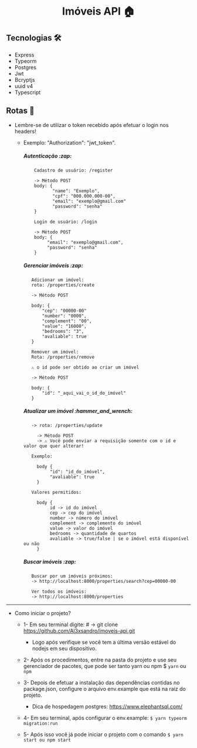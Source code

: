 <h1 align="center">Imóveis API 🏠</h1>

## Tecnologias :hammer_and_wrench:
    
   - Express
   - Typeorm
   - Postgres
   - Jwt
   - Bcryptjs
   - uuid v4
   - Typescript
      
## Rotas 🚀
          
   - Lembre-se de utilizar o token recebido após efetuar o login nos headers!
   
       - Exemplo: "Authorization": "jwt_token".
    
            <h5> Autenticação :zap: </h5>

                 Cadastro de usuário: /register

                 -> Método POST
                 body: { 
                        "name": "Exemplo",
                        "cpf": "000.000.000-00",
                        "email": "exemplo@gmail.com"
                        "password": "senha"
                 }

                 Login de usuário: /login

                 -> Método POST
                 body: {
                      "email": "exemplo@gmail.com",
                      "password": "senha"
                 }
    
           <h5> Gerenciar imóveis :zap: </h5>

                Adicionar um imóvel:
                rota: /properties/create

                -> Método POST

                body: {
                    "cep": "00000-00"
                    "number": "0000",
                    "complement": "00",
                    "value": "16000",
                    "bedrooms": "3",
                    "avaliable": true
                }

                Remover um imóvel:
                Rota: /properties/remove

                ⚠️ o id pode ser obtido ao criar um imóvel

                -> Método POST

                body: {
                    "id": "_aqui_vai_o_id_do_imóvel"
                }

           <h5>Atualizar um imóvel :hammer_and_wrench:</h5>

                -> rota: /properties/update 

                  -> Método POST
                  -> ⚠️ Você pode enviar a requisição somente com o id e valor que quer alterar!

                Exemplo:

                  body {
                       "id": "id_do_imóvel",
                       "avaliable": true
                  }

                Valores permitidos: 

                  body {
                       id -> id do imóvel
                       cep -> cep do imóvel
                       number -> número do imóvel
                       complement -> complemento do imóvel
                       value -> valor do imóvel
                       bedrooms -> quantidade de quartos
                       avaliable -> true/false | se o imóvel está disponível ou não
                  }

           <h5> Buscar imóveis :zap: </h5>

                Buscar por um imóveis próximos: 
                -> http://localhost:8000/properties/search?cep=00000-00

                Ver todos os imóveis:
                -> http://localhost:8000/properties

---
- Como iniciar o projeto?
                 
     - 1- Em seu terminal digite: # -> git clone https://github.com/Al3xsandro/imoveis-api.git
       - Logo após verifique se você tem a última versão estável do nodejs em seu dispositivo.
         
     - 2- Após os procedimentos, entre na pasta do projeto e use seu gerenciador de pacotes, que pode ser tanto yarn ou npm
          $ `yarn` ou `npm`
         
     - 3- Depois de efetuar a instalação das dependências contidas no package.json, configure o arquivo env.example que está na raiz do projeto.
         - Dica de hospedagem postgres: https://www.elephantsql.com/

     - 4- Em seu terminal, após configurar o env.example: 
        `$ yarn typeorm migration:run`

     - 5- Após isso você já pode iniciar o projeto com o comando 
        `$ yarn start ou npm start`
